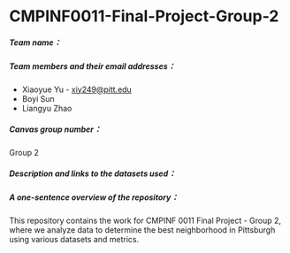 # CMPINF0011-Final-Project-Group-2



##### Team name：



##### Team members and their email addresses：

* Xiaoyue Yu - xiy249@pitt.edu
* Boyi Sun
* Liangyu Zhao



##### Canvas group number：

Group 2



##### Description and links to the datasets used：



##### A one-sentence overview of the repository：

This repository contains the work for CMPINF 0011 Final Project - Group 2, where we analyze data to determine the best neighborhood in Pittsburgh using various datasets and metrics.



